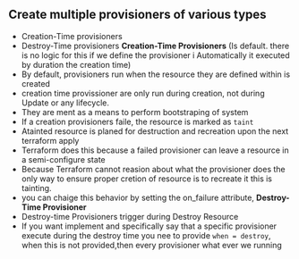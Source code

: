 ## Create multiple provisioners of various types
- Creation-Time provisioners
- Destroy-Time provisioners 
**Creation-Time Provisioners** (Is default. there is no logic for this if we define the provisioner i Automatically it executed by duration the creation time)
- By default, provisioners run when the resource they are defined within is created 
- creation time provissioner are only run during creation, not during Update or any lifecycle.
- They are ment as a means to perform bootstraping of system 
- If a creation provisioners faile, the resource is marked as `taint`
- Atainted resource is planed for destruction and recreation upon the next terraform apply 
- Terraform does this because a failed provisioner can leave a resource in a semi-configure state
- Because Terraform cannot reasion about what the provisioner does the only way to ensure proper cretion of resource is to recreate it this is tainting.
- you can chaige this behavior by setting the on_failure attribute, 
**Destroy-Time Provisioner** 
- Destroy-time Provisioners trigger during Destroy Resource
- If you want implement and specifically say that a specific provisioner execute during the destroy time you nee to provide `when = destroy`, when this is not provided,then every provisioner what ever we running 


